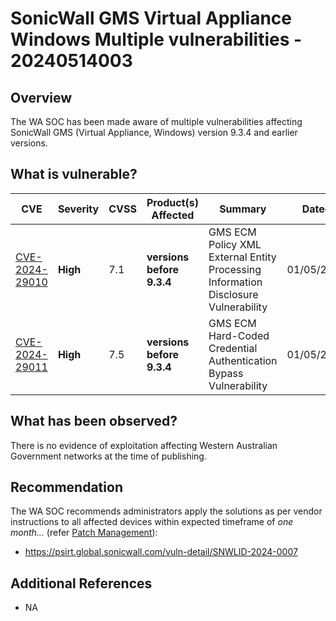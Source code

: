 # SonicWall GMS Virtual Appliance Windows Multiple vulnerabilities - 20240514003

## Overview

The WA SOC has been made aware of multiple vulnerabilities affecting SonicWall GMS (Virtual Appliance, Windows) version 9.3.4 and earlier versions.

## What is vulnerable?

| CVE  | Severity     | CVSS | Product(s) Affected | Summary | Dated |
| ---- | ------------ | ---- | ------------------- | ------- | ----- |
| [CVE-2024-29010](https://nvd.nist.gov/vuln/detail/CVE-2024-29010) | **High** | 7.1  | **versions before 9.3.4** | GMS ECM Policy XML External Entity Processing Information Disclosure Vulnerability | 01/05/2024|
| [CVE-2024-29011](https://nvd.nist.gov/vuln/detail/CVE-2024-29011) | **High** | 7.5  | **versions before 9.3.4** | GMS ECM Hard-Coded Credential Authentication Bypass Vulnerability | 01/05/2024|

## What has been observed?

There is no evidence of exploitation affecting Western Australian Government networks at the time of publishing.

## Recommendation

The WA SOC recommends administrators apply the solutions as per vendor instructions to all affected devices within expected timeframe of *one month...* (refer [Patch Management](../guidelines/patch-management.md)):

- https://psirt.global.sonicwall.com/vuln-detail/SNWLID-2024-0007

## Additional References

- NA

